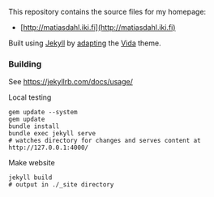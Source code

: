 This repository contains the source files for my homepage:

- [http://matiasdahl.iki.fi](http://matiasdahl.iki.fi)

Built using [Jekyll](https://jekyllrb.com/) by [adapting](https://github.com/matiasdahl/homepage-theme) the [Vida](https://github.com/syaning/vida) theme.

### Building

See https://jekyllrb.com/docs/usage/

Local testing
```
gem update --system
gem update
bundle install
bundle exec jekyll serve
# watches directory for changes and serves content at http://127.0.0.1:4000/
```

Make website
```
jekyll build
# output in ./_site directory
```


